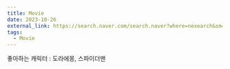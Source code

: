 ```yaml
---
title: Movie
date: 2023-10-26
external_link: https://search.naver.com/search.naver?where=nexearch&sm=top_sug.pre&fbm=0&acr=1&acq=%ED%98%84%EC%9E%AC+%EC%83%81%EC%98%81&qdt=0&ie=utf8&query=%ED%98%84%EC%9E%AC+%EC%83%81%EC%98%81%EC%A4%91%EC%9D%B8+%EC%98%81%ED%99%94
tags:
  - Movie
---
```


좋아하는 캐릭터 : 도라에몽, 스파이더맨

